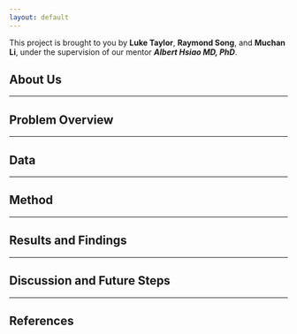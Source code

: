 ```yaml
---
layout: default
---
```


This project is brought to you by **Luke Taylor**, **Raymond Song**, and **Muchan Li**, under the supervision of our mentor _**Albert Hsiao MD, PhD**_.

## About Us

---

## Problem Overview

---

## Data

---

## Method

---

## Results and Findings

---

## Discussion and Future Steps

---

## References

